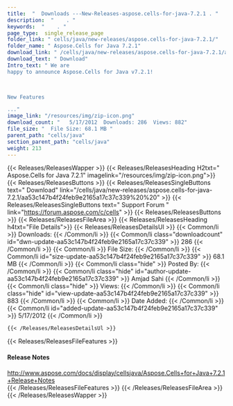 ```yaml
---
title:  "  Downloads ---New-Releases-aspose.cells-for-java-7.2.1 . " 
description:  "    . " 
keywords:  "    . " 
page_type:  single_release_page
folder_link: " cells/java/new-releases/aspose.cells-for-java-7.2.1/"
folder_name: " Aspose.Cells for Java 7.2.1"
download_link: " /cells/java/new-releases/aspose.cells-for-java-7.2.1/aa53c147b4f24feb9e2165a17c37c339"
download_text: " Download"
Intro_text: " We are
happy to announce Aspose.Cells for Java v7.2.1!

 

New Features

..."
image_link: "/resources/img/zip-icon.png"
download_count: "   5/17/2012  Downloads: 286  Views: 882"
file_size: "  File Size: 68.1 MB "
parent_path: "cells/java"
section_parent_path: "cells/java"
weight: 213
---
```


{{< Releases/ReleasesWapper >}}
  {{< Releases/ReleasesHeading H2txt=" Aspose.Cells for Java 7.2.1" imagelink="/resources/img/zip-icon.png">}}
  {{< Releases/ReleasesButtons >}}
    {{< Releases/ReleasesSingleButtons text=" Download" link="/cells/java/new-releases/aspose.cells-for-java-7.2.1/aa53c147b4f24feb9e2165a17c37c339%20%20" >}}
    {{< Releases/ReleasesSingleButtons text=" Support Forum " link="https://forum.aspose.com/c/cells" >}}
  {{< Releases/ReleasesButtons >}}
  {{< Releases/ReleasesFileArea >}}
    {{< Releases/ReleasesHeading h4txt="File Details">}}
    {{< Releases/ReleasesDetailsUl >}}
            {{< Common/li  >}} Downloads: {{< /Common/li >}} 
      {{< Common/li class="downloadcount" id="dwn-update-aa53c147b4f24feb9e2165a17c37c339" >}} 286 {{< /Common/li >}} 
      {{< Common/li  >}} File Size: {{< /Common/li >}} 
      {{< Common/li id="size-update-aa53c147b4f24feb9e2165a17c37c339" >}} 68.1 MB {{< /Common/li >}} 
      {{< Common/li  class="hide" >}} Posted By: {{< /Common/li >}} 
      {{< Common/li class="hide" id="author-update-aa53c147b4f24feb9e2165a17c37c339" >}} Amjad Sahi {{< /Common/li >}} 
      {{< Common/li class="hide"  >}} Views: {{< /Common/li >}} 
      {{< Common/li class="hide" id="view-update-aa53c147b4f24feb9e2165a17c37c339" >}} 883 {{< /Common/li >}} 
      {{< Common/li  >}} Date Added: {{< /Common/li >}} 
      {{< Common/li id="added-update-aa53c147b4f24feb9e2165a17c37c339" >}} 5/17/2012 {{< /Common/li >}} 

    {{< /Releases/ReleasesDetailsUl >}}

  {{< Releases/ReleasesFileFeatures >}}
      <h4>Release Notes</h4><div><a href="http://www.aspose.com/docs/display/cellsjava/Aspose.Cells+for+Java+7.2.1+Release+Notes">http://www.aspose.com/docs/display/cellsjava/Aspose.Cells+for+Java+7.2.1+Release+Notes</a></div>
  {{< /Releases/ReleasesFileFeatures >}}
 {{< /Releases/ReleasesFileArea >}}
{{< /Releases/ReleasesWapper >}}


